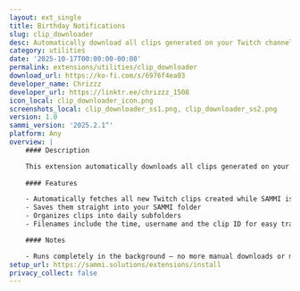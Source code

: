 ```yaml
---
layout: ext_single
title: Birthday Notifications
slug: clip_downloader
desc: Automatically download all clips generated on your Twitch channel
category: utilities
date: '2025-10-17T00:00:00-00:00'
permalink: extensions/utilities/clip_downloader
download_url: https://ko-fi.com/s/6976f4ea03
developer_name: Chrizzz
developer_url: https://linktr.ee/chrizzz_1508
icon_local: clip_downloader_icon.png
screenshots_local: clip_downloader_ss1.png, clip_downloader_ss2.png
version: 1.0
sammi_version: '2025.2.1^'
platform: Any
overview: |
    #### Description

    This extension automatically downloads all clips generated on your Twitch channel
    
    #### Features

    - Automatically fetches all new Twitch clips created while SAMMI is open
    - Saves them straight into your SAMMI folder
    - Organizes clips into daily subfolders
    - Filenames include the time, username and the clip ID for easy tracking   

    #### Notes

    - Runs completely in the background – no more manual downloads or messy folders
setup_url: https://sammi.solutions/extensions/install
privacy_collect: false
---
```

